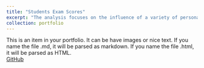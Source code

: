 ```yaml
---
title: "Students Exam Scores"
excerpt: "The analysis focuses on the influence of a variety of personal and socio-economic factors on student’s exam scores.<br/>"
collection: portfolio
---
```


This is an item in your portfolio. It can be have images or nice text. If you name the file .md, it will be parsed as markdown. If you name the file .html, it will be parsed as HTML. 
<br/>
[GitHub](https://github.com)

